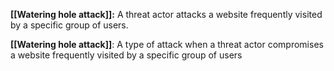 **[[Watering hole attack]]:** A threat actor attacks a website frequently visited by a specific group of users.

**[[Watering hole attack]]**: A type of attack when a threat actor compromises a website frequently visited by a specific group of users